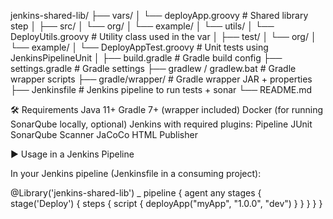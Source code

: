 jenkins-shared-lib/
├── vars/
│   └── deployApp.groovy             # Shared library step
│
├── src/
│   └── org/
│       └── example/
│           └── utils/
│               └── DeployUtils.groovy   # Utility class used in the var
│
├── test/
│   └── org/
│       └── example/
│           └── DeployAppTest.groovy     # Unit tests using JenkinsPipelineUnit
│
├── build.gradle                    # Gradle build config
├── settings.gradle                 # Gradle settings
├── gradlew / gradlew.bat           # Gradle wrapper scripts
├── gradle/wrapper/                 # Gradle wrapper JAR + properties
├── Jenkinsfile                     # Jenkins pipeline to run tests + sonar
└── README.md


🛠️ Requirements
    Java 11+
    Gradle 7+ (wrapper included)
    Docker (for running SonarQube locally, optional)
    Jenkins with required plugins:
    Pipeline
    JUnit
    SonarQube Scanner
    JaCoCo
    HTML Publisher

▶️ Usage in a Jenkins Pipeline

In your Jenkins pipeline (Jenkinsfile in a consuming project):

@Library('jenkins-shared-lib') _
pipeline {
    agent any
    stages {
        stage('Deploy') {
            steps {
                script {
                    deployApp("myApp", "1.0.0", "dev")
                }
            }
        }
    }
}
